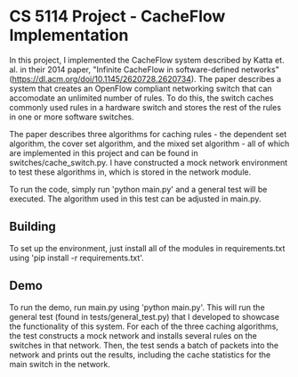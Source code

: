 # CS 5114 Project - CacheFlow Implementation

In this project, I implemented the CacheFlow system described by Katta et. al. in their 2014 paper, "Infinite CacheFlow in software-defined networks" (https://dl.acm.org/doi/10.1145/2620728.2620734). The paper describes a system that creates an OpenFlow compliant networking switch that can accomodate an unlimited number of rules. To do this, the switch caches commonly used rules in a hardware switch and stores the rest of the rules in one or more software switches.

The paper describes three algorithms for caching rules - the dependent set algorithm, the cover set algorithm, and the mixed set algorithm - all of which are implemented in this project and can be found in switches/cache_switch.py. I have constructed a mock network environment to test these algorithms in, which is stored in the network module.

To run the code, simply run 'python main.py' and a general test will be executed. The algorithm used in this test can be adjusted in main.py.

## Building

To set up the environment, just install all of the modules in requirements.txt using 'pip install -r requirements.txt'.

## Demo

To run the demo, run main.py using 'python main.py'. This will run the general test (found in tests/general_test.py) that I developed to showcase the functionality of this system. For each of the three caching algorithms, the test constructs a mock network and installs several rules on the switches in that network. Then, the test sends a batch of packets into the network and prints out the results, including the cache statistics for the main switch in the network.
